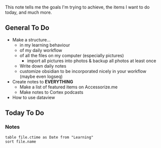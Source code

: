 This note tells me the goals I'm trying to achieve, the items I want to do today, and much more.

## General To Do
- Make a structure...
	- in my learning behaviour
	- of my daily workflow
	- of all the files on my computer (especially pictures)
		- import all pictures into photos & backup all photos at least once
	- Write down daily notes 
	- customize obsidian to be incorporated nicely in your workflow (maybe even logseq)
- Create notes to __EVERYTHING__
	- Make a list of featured items on Accessorize.me
	- Make notes to Cortex podcasts
- How to use dataview
## Today To Do
### Notes
```dataview
table file.ctime as Date from "Learning"
sort file.name
```
